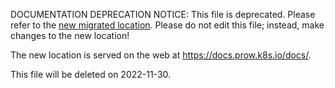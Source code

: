DOCUMENTATION DEPRECATION NOTICE: This file is deprecated. Please refer to the
[new migrated
location](https://docs.prow.k8s.io/docs/inrepoconfig/).
Please do not edit this file; instead, make changes to the new location!

The new location is served on the web at
https://docs.prow.k8s.io/docs/.

This file will be deleted on 2022-11-30.

